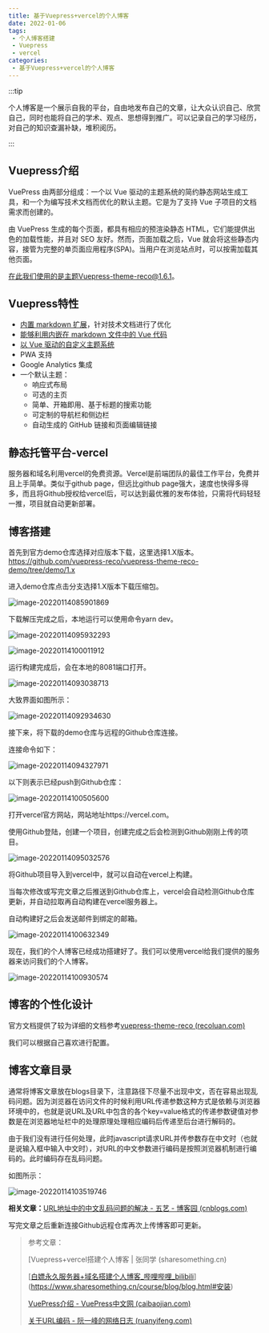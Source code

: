 ```yaml
---
title: 基于Vuepress+vercel的个人博客
date: 2022-01-06
tags:
 - 个人博客搭建
 - Vuepress
 - vercel
categories:
 - 基于Vuepress+vercel的个人博客
---
```


:::tip

​		个人博客是一个展示自我的平台，自由地发布自己的文章，让大众认识自己、欣赏自己，同时也能将自己的学术、观点、思想得到推广。可以记录自己的学习经历，对自己的知识查漏补缺，堆积阅历。

:::

## Vuepress介绍

VuePress 由两部分组成：一个以 Vue 驱动的主题系统的简约静态网站生成工具，和一个为编写技术文档而优化的默认主题。它是为了支持 Vue 子项目的文档需求而创建的。

由 VuePress 生成的每个页面，都具有相应的预渲染静态 HTML，它们能提供出色的加载性能，并且对 SEO 友好。然而，页面加载之后，Vue 就会将这些静态内容，接管为完整的单页面应用程序(SPA)。当用户在浏览站点时，可以按需加载其他页面。

在此我们使用的是主题Vuepress-theme-reco@1.6.1。





## Vuepress特性

- [内置 markdown 扩展](http://caibaojian.com/vuepress/guide/markdown.html)，针对技术文档进行了优化
- [能够利用内嵌在 markdown 文件中的 Vue 代码](http://caibaojian.com/vuepress/guide/using-vue.html)
- [以 Vue 驱动的自定义主题系统](http://caibaojian.com/vuepress/guide/custom-themes.html)
- PWA 支持
- Google Analytics 集成
- 一个默认主题：
  - 响应式布局
  - 可选的主页
  - 简单、开箱即用、基于标题的搜索功能
  - 可定制的导航栏和侧边栏
  - 自动生成的 GitHub 链接和页面编辑链接





## 静态托管平台-vercel

​        服务器和域名利用vercel的免费资源。Vercel是前端团队的最佳工作平台，免费并且上手简单。类似于github page，但远比github page强大，速度也快得多得多，而且将Github授权给vercel后，可以达到最优雅的发布体验，只需将代码轻轻一推，项目就自动更新部署。





## 博客搭建

首先到官方demo仓库选择对应版本下载，这里选择1.X版本。https://github.com/vuepress-reco/vuepress-theme-reco-demo/tree/demo/1.x

进入demo仓库点击分支选择1.X版本下载压缩包。

![image-20220114085901869](/g.png)

下载解压完成之后，本地运行可以使用命令yarn dev。

![image-20220114095932293](/1.png)

![image-20220114100011912](/2.png)

运行构建完成后，会在本地的8081端口打开。

![image-20220114093038713](/i.png)

大致界面如图所示：

![image-20220114092934630](/h.png)

接下来，将下载的demo仓库与远程的Github仓库连接。

连接命令如下：

![image-20220114094327971](/j.png)

以下则表示已经push到Github仓库：

![image-20220114100505600](/3.png)



打开vercel官方网站，网站地址https://vercel.com。

使用Github登陆，创建一个项目，创建完成之后会检测到Github刚刚上传的项目。

![image-20220114095032576](/q.png)

将Github项目导入到vercel中，就可以自动在vercel上构建。

当每次修改或写完文章之后推送到Github仓库上，vercel会自动检测Github仓库更新，并自动拉取再自动构建在vercel服务器上。

自动构建好之后会发送邮件到绑定的邮箱。

![image-20220114100632349](/4.png)



现在，我们的个人博客已经成功搭建好了。我们可以使用vercel给我们提供的服务器来访问我们的个人博客。

![image-20220114100930574](/5.png)



## 博客的个性化设计

官方文档提供了较为详细的文档参考[vuepress-theme-reco (recoluan.com)](https://vuepress-theme-reco.recoluan.com/views/1.x/)

我们可以根据自己喜欢进行配置。



## 博客文章目录

通常将博客文章放在blogs目录下，注意路径下尽量不出现中文，否在容易出现乱码问题。因为浏览器在访问文件的时候利用URL传递参数这种方式是依赖与浏览器环境中的，也就是说URL及URL中包含的各个key=value格式的传递参数键值对参数是在浏览器地址栏中的处理原理处理相应编码后传递至后台进行解码的。

由于我们没有进行任何处理，此时javascript请求URL并传参数存在中文时（也就是说输入框中输入中文时），对URL的中文参数进行编码是按照浏览器机制进行编码的。此时编码存在乱码问题。

如图所示：

![image-20220114103519746](/6.png)

**相关文章：**[URL地址中的中文乱码问题的解决 - 五艺 - 博客园 (cnblogs.com)](https://www.cnblogs.com/y896926473/articles/8635406.html)



写完文章之后重新连接Github远程仓库再次上传博客即可更新。



> 参考文章：
>
> [Vuepress+vercel搭建个人博客 | 张同学 (sharesomething.cn)
>
> [[白嫖永久服务器+域名搭建个人博客_哔哩哔哩_bilibili](https://www.bilibili.com/video/BV17Q4y1Y7LF?from=search&seid=13368834160056759923&spm_id_from=333.337.0.0)](https://www.sharesomething.cn/course/blog/blog.html#安装)
>
> [VuePress介绍 - VuePress中文网 (caibaojian.com)](http://caibaojian.com/vuepress/guide/)
>
> [关于URL编码 - 阮一峰的网络日志 (ruanyifeng.com)](http://www.ruanyifeng.com/blog/2010/02/url_encoding.html)